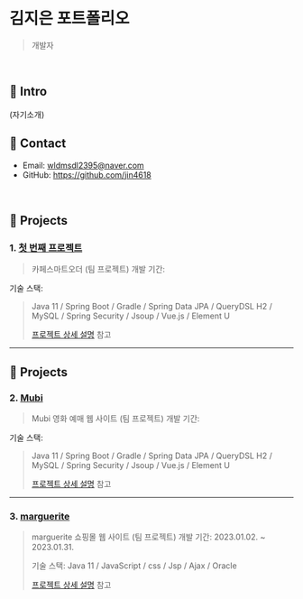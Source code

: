 # 김지은 포트폴리오
>개발자

</br>

## :pushpin: Intro
(자기소개)

## :pushpin: Contact
- Email: wldmsdl2395@naver.com
- GitHub: https://github.com/jin4618

</br>

## :pushpin: Projects
### 1. [첫 번째 프로젝트]()
>카페스마트오더 (팀 프로젝트)
>개발 기간:
>
기술 스택:
>Java 11 / Spring Boot / Gradle / Spring Data JPA / QueryDSL
>H2 / MySQL / Spring Security / Jsoup / Vue.js / Element U
>
>[프로젝트 상세 설명]() 참고

---

## :pushpin: Projects
### 2. [Mubi]()
>Mubi 영화 예매 웹 사이트 (팀 프로젝트)
>개발 기간:
>
기술 스택:
>Java 11 / Spring Boot / Gradle / Spring Data JPA / QueryDSL
>H2 / MySQL / Spring Security / Jsoup / Vue.js / Element U
>
>[프로젝트 상세 설명]() 참고

---

### 3. [marguerite]()
>marguerite 쇼핑몰 웹 사이트 (팀 프로젝트)
>개발 기간: 2023.01.02. ~ 2023.01.31.
>
>기술 스택:
>Java 11 / JavaScript / css / Jsp / Ajax / Oracle
>
>[프로젝트 상세 설명]() 참고
